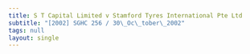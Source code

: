 ```yaml
---
title: S T Capital Limited v Stamford Tyres International Pte Ltd
subtitle: "[2002] SGHC 256 / 30\_Oc\_tober\_2002"
tags: null
layout: single
---
```



